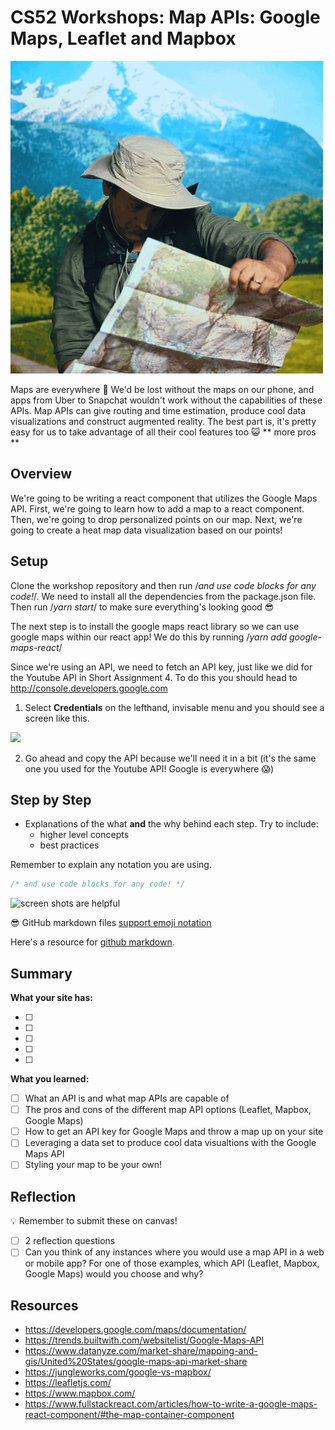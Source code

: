 # CS52 Workshops:  Map APIs: Google Maps, Leaflet and Mapbox

![](./img/lookingMap.gif)

Maps are everywhere :rainbow: We'd be lost without the maps on our phone, and apps from Uber to Snapchat wouldn't work without the capabilities of these APIs. Map APIs can give routing and time estimation, produce cool data visualizations and construct augmented reality. The best part is, it's pretty easy for us to take advantage of all their cool features too :smiley_cat: ** more pros ** 

## Overview

We're going to be writing a react component that utilizes the Google Maps API. First, we're going to learn how to add a map to a react component. Then, we're going to drop personalized points on our map. Next, we're going to create a heat map data visualization based on our points!

## Setup

Clone the workshop repository and then run /*and use code blocks for any code!*/. We need to install all the dependencies from the package.json file. Then run /*yarn start*/ to make sure everything's looking good :sunglasses:

The next step is to install the google maps react library so we can use google maps within our react app! We do this by running /*yarn add google-maps-react*/

Since we're using an API, we need to fetch an API key, just like we did for the Youtube API in Short Assignment 4. To do this you should head to http://console.developers.google.com

1. Select **Credentials** on the lefthand, invisable menu and you should see a screen like this.

![](./img/credentials.jpg)

2. Go ahead and copy the API because we'll need it in a bit (it's the same one you used for the Youtube API! Google is everywhere :scream:)


## Step by Step

* Explanations of the what **and** the why behind each step. Try to include:
  * higher level concepts
  * best practices

Remember to explain any notation you are using.

```javascript
/* and use code blocks for any code! */
```

![screen shots are helpful](img/screenshot.png)

:sunglasses: GitHub markdown files [support emoji notation](http://www.emoji-cheat-sheet.com/)

Here's a resource for [github markdown](https://guides.github.com/features/mastering-markdown/).

## Summary 

**What your site has:**

* [ ] 
* [ ] 
* [ ] 
* [ ] 
* [ ] 

**What you learned:**

* [ ] What an API is and what map APIs are capable of
* [ ] The pros and cons of the different map API options (Leaflet, Mapbox, Google Maps)
* [ ] How to get an API key for Google Maps and throw a map up on your site
* [ ] Leveraging a data set to produce cool data visualtions with the Google Maps API
* [ ] Styling your map to be your own!

## Reflection

:bulb: Remember to submit these on canvas!

* [ ] 2 reflection questions
* [ ] Can you think of any instances where you would use a map API in a web or mobile app? For one of those examples, which API (Leaflet, Mapbox, Google Maps) would you choose and why?

## Resources

* https://developers.google.com/maps/documentation/
* https://trends.builtwith.com/websitelist/Google-Maps-API
* https://www.datanyze.com/market-share/mapping-and-gis/United%20States/google-maps-api-market-share
* https://jungleworks.com/google-vs-mapbox/
* https://leafletjs.com/
* https://www.mapbox.com/
* https://www.fullstackreact.com/articles/how-to-write-a-google-maps-react-component/#the-map-container-component